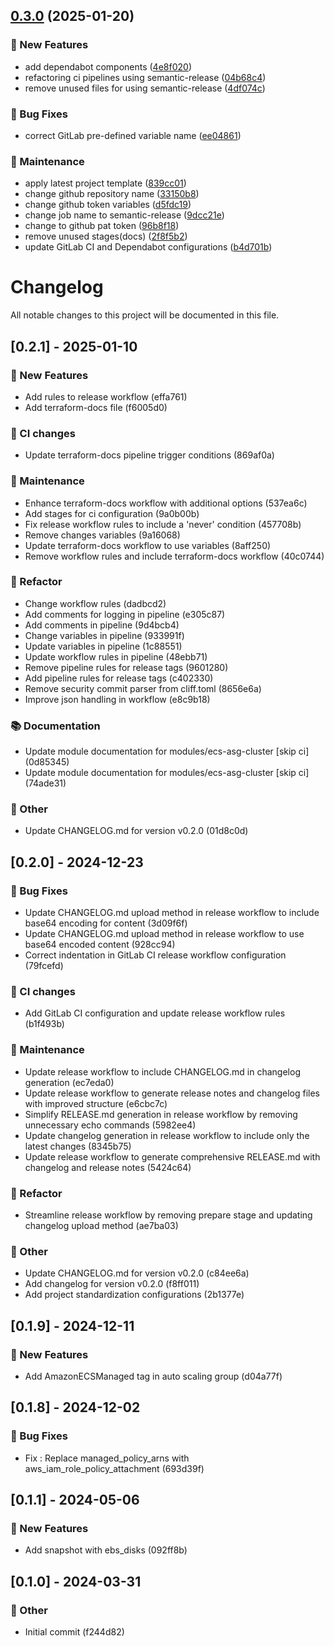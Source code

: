 ## [0.3.0](https://gitlab.fadutec.dev/infra/devops/terraform-aws-container/compare/v0.2.1...v0.3.0) (2025-01-20)

### 🚀 New Features

* add dependabot components ([4e8f020](https://gitlab.fadutec.dev/infra/devops/terraform-aws-container/commit/4e8f020ea5e2ac21282abe44d8fbd5030ff9e767))
* refactoring ci pipelines using semantic-release ([04b68c4](https://gitlab.fadutec.dev/infra/devops/terraform-aws-container/commit/04b68c4adb2d170aa24f2063c21e9aeab3f43793))
* remove unused files for using semantic-release ([4df074c](https://gitlab.fadutec.dev/infra/devops/terraform-aws-container/commit/4df074cddd76c4c55c3af0027ea676ec39edd09f))

### 🐛 Bug Fixes

* correct GitLab pre-defined variable name ([ee04861](https://gitlab.fadutec.dev/infra/devops/terraform-aws-container/commit/ee0486132456429f9052014c36c43961e87989db))

### 🧰 Maintenance

* apply latest project template ([839cc01](https://gitlab.fadutec.dev/infra/devops/terraform-aws-container/commit/839cc015bbf92eed6586302b9740e97dd94d5adf))
* change github repository name ([33150b8](https://gitlab.fadutec.dev/infra/devops/terraform-aws-container/commit/33150b863ea90d3f70700cb90592bbd43e8c0462))
* change github token variables ([d5fdc19](https://gitlab.fadutec.dev/infra/devops/terraform-aws-container/commit/d5fdc190f5840405f4f3c7b67988c0c70200e052))
* change job name to semantic-release ([9dcc21e](https://gitlab.fadutec.dev/infra/devops/terraform-aws-container/commit/9dcc21e5533feba62d4190c5e1254568bbb69551))
* change to github pat token ([96b8f18](https://gitlab.fadutec.dev/infra/devops/terraform-aws-container/commit/96b8f185e77bba55f050888118f3d60dc22a81a2))
* remove unused stages(docs) ([2f8f5b2](https://gitlab.fadutec.dev/infra/devops/terraform-aws-container/commit/2f8f5b245fe48a16b32416dce5c81205c4ea3626))
* update GitLab CI and Dependabot configurations ([b4d701b](https://gitlab.fadutec.dev/infra/devops/terraform-aws-container/commit/b4d701b3cef43f7dafbc50a41cb58c2f29d4ebbc))

# Changelog

All notable changes to this project will be documented in this file.

## [0.2.1] - 2025-01-10

### 🚀 New Features

- Add rules to release workflow (effa761)
- Add terraform-docs file (f6005d0)

### 🔧 CI changes

- Update terraform-docs pipeline trigger conditions (869af0a)

### 🧰 Maintenance

- Enhance terraform-docs workflow with additional options (537ea6c)
- Add stages for ci configuration (9a0b00b)
- Fix release workflow rules to include a 'never' condition (457708b)
- Remove changes variables (9a16068)
- Update terraform-docs workflow to use variables (8aff250)
- Remove workflow rules and include terraform-docs workflow (40c0744)

### 🚜 Refactor

- Change workflow rules (dadbcd2)
- Add comments for logging in pipeline (e305c87)
- Add comments in pipeline (9d4bcb4)
- Change variables in pipeline (933991f)
- Update variables in pipeline (1c88551)
- Update workflow rules in pipeline (48ebb71)
- Remove pipeline rules for release tags (9601280)
- Add pipeline rules for release tags (c402330)
- Remove security commit parser from cliff.toml (8656e6a)
- Improve json handling in workflow (e8c9b18)

### 📚 Documentation

- Update module documentation for modules/ecs-asg-cluster [skip ci] (0d85345)
- Update module documentation for modules/ecs-asg-cluster [skip ci] (74ade31)

### 💼 Other

- Update CHANGELOG.md for version v0.2.0 (01d8c0d)
## [0.2.0] - 2024-12-23

### 🐛 Bug Fixes

- Update CHANGELOG.md upload method in release workflow to include base64 encoding for content (3d09f6f)
- Update CHANGELOG.md upload method in release workflow to use base64 encoded content (928cc94)
- Correct indentation in GitLab CI release workflow configuration (79fcefd)

### 🔧 CI changes

- Add GitLab CI configuration and update release workflow rules (b1f493b)

### 🧰 Maintenance

- Update release workflow to include CHANGELOG.md in changelog generation (ec7eda0)
- Update release workflow to generate release notes and changelog files with improved structure (e6cbc7c)
- Simplify RELEASE.md generation in release workflow by removing unnecessary echo commands (5982ee4)
- Update changelog generation in release workflow to include only the latest changes (8345b75)
- Update release workflow to generate comprehensive RELEASE.md with changelog and release notes (5424c64)

### 🚜 Refactor

- Streamline release workflow by removing prepare stage and updating changelog upload method (ae7ba03)

### 💼 Other

- Update CHANGELOG.md for version v0.2.0 (c84ee6a)
- Add changelog for version v0.2.0 (f8ff011)
- Add project standardization configurations (2b1377e)
## [0.1.9] - 2024-12-11

### 🚀 New Features

- Add AmazonECSManaged tag in auto scaling group (d04a77f)
## [0.1.8] - 2024-12-02

### 🐛 Bug Fixes

- Fix : Replace managed_policy_arns with aws_iam_role_policy_attachment (693d39f)
## [0.1.1] - 2024-05-06

### 🚀 New Features

- Add snapshot with ebs_disks (092ff8b)
## [0.1.0] - 2024-03-31

### 💼 Other

- Initial commit (f244d82)
<!-- generated by git-cliff -->
